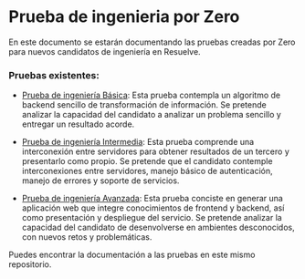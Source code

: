 Prueba de ingenieria por Zero
=============================

En este documento se estarán documentando las pruebas creadas por Zero para nuevos candidatos de ingeniería en Resuelve.


### Pruebas existentes:

- [Prueba de ingeniería Básica](basica.md): Esta prueba contempla un algoritmo de backend sencillo de transformación de información. Se pretende analizar la capacidad del candidato a analizar un problema sencillo y entregar un resultado acorde.

- [Prueba de ingeniería Intermedia](intermedia.md): Esta prueba comprende una interconexión entre servidores para obtener resultados de un tercero y presentarlo como propio. Se pretende que el candidato contemple interconexiones entre servidores, manejo básico de autenticación, manejo de errores y soporte de servicios.

- [Prueba de ingeniería Avanzada](avanzada.md): Esta prueba conciste en generar una aplicación web que integre conocimientos de frontend y backend, así como presentación y despliegue del servicio. Se pretende analizar la capacidad del candidato de desenvolverse en ambientes desconocidos, con nuevos retos y problemáticas.


Puedes encontrar la documentación a las pruebas en este mismo repositorio.
